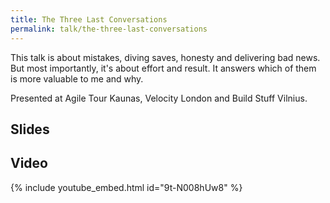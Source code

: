 ```yaml
---
title: The Three Last Conversations
permalink: talk/the-three-last-conversations
---
```


This talk is about mistakes, diving saves, honesty and delivering bad news. But most importantly, it's about effort and result. It answers which of them is more valuable to me and why.

Presented at Agile Tour Kaunas, Velocity London and Build Stuff Vilnius.

## Slides

<script class="speakerdeck-embed" data-id="d71db9621fb8428091fd2455af3519f3" data-ratio="1.77777777777778" src="//speakerdeck.com/assets/embed.js"></script>

## Video

{% include youtube_embed.html id="9t-N008hUw8" %}
